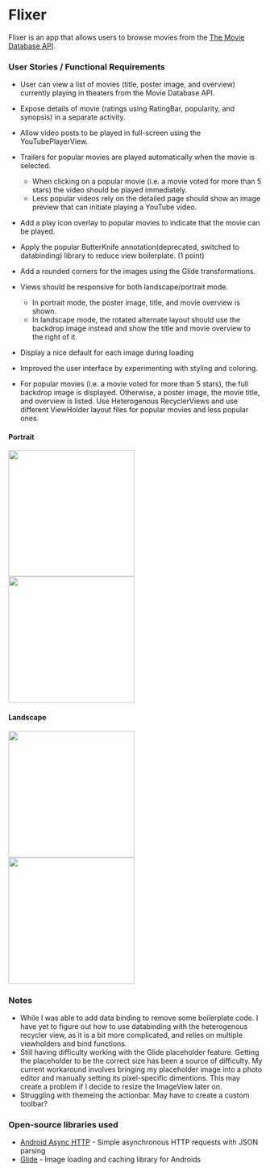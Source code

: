# Flixer
Flixer is an app that allows users to browse movies from the [The Movie Database API](http://docs.themoviedb.apiary.io/#).

### User Stories / Functional Requirements

- User can view a list of movies (title, poster image, and overview) currently playing in theaters from the Movie Database API.
- Expose details of movie (ratings using RatingBar, popularity, and synopsis) in a separate activity.
- Allow video posts to be played in full-screen using the YouTubePlayerView.

- Trailers for popular movies are played automatically when the movie is selected.
  - When clicking on a popular movie (i.e. a movie voted for more than 5 stars) the video should be played immediately.
  - Less popular videos rely on the detailed page should show an image preview that can initiate playing a YouTube video.
- Add a play icon overlay to popular movies to indicate that the movie can be played.
- Apply the popular ButterKnife annotation(deprecated, switched to databinding)  library to reduce view boilerplate. (1 point)
- Add a rounded corners for the images using the Glide transformations.

- Views should be responsive for both landscape/portrait mode.
   - In portrait mode, the poster image, title, and movie overview is shown.
   - In landscape mode, the rotated alternate layout should use the backdrop image instead and show the title and movie overview to the right of it.

- Display a nice default for each image during loading
- Improved the user interface by experimenting with styling and coloring.
- For popular movies (i.e. a movie voted for more than 5 stars), the full backdrop image is displayed. Otherwise, a poster image, the movie title, and overview is listed. Use Heterogenous RecyclerViews and use different ViewHolder layout files for popular movies and less popular ones.



#### Portrait
<img src="walkthroughs/portrait_flixer2.gif" width=250><br>
<img src="walkthroughs/portrait_flixer1.gif" width=250><br>

#### Landscape
<img src="walkthroughs/landscape_flixer2.gif" height=250><br>
<img src="walkthroughs/landscape_flixer1.gif" height=250><br>


### Notes
 - While I was able to add data binding to remove some boilerplate code.  I have yet to figure out how to use databinding with the heterogenous recycler view, as it is a bit more complicated, and relies on multiple viewholders and bind functions.
 - Still having difficulty working with the Glide placeholder feature.  Getting the placeholder to be the correct size has been a source of difficulty. My current workaround involves bringing my placeholder image into a photo editor and manually setting its pixel-specific dimentions.  This may create a problem if I decide to resize the ImageView later on.
 - Struggling with themeing the actionbar.  May have to create a custom toolbar?

### Open-source libraries used

- [Android Async HTTP](https://github.com/codepath/CPAsyncHttpClient) - Simple asynchronous HTTP requests with JSON parsing
- [Glide](https://github.com/bumptech/glide) - Image loading and caching library for Androids
